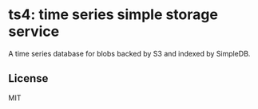 # ts4: time series simple storage service

A time series database for blobs backed by S3 and indexed by SimpleDB.

## License

MIT

